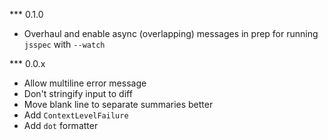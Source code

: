 *** 0.1.0
* Overhaul and enable async (overlapping) messages in prep for running `jsspec` with `--watch`

*** 0.0.x
* Allow multiline error message
* Don't stringify input to diff
* Move blank line to separate summaries better
* Add `ContextLevelFailure`
* Add `dot` formatter
